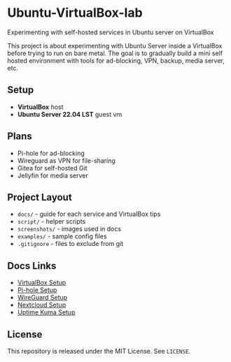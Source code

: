 # Ubuntu-VirtualBox-lab
Experimenting with self-hosted services in Ubuntu server on VirtualBox 

This project is about experimenting with Ubuntu Server inside a VirtualBox before trying to run on bare metal.
The goal is to gradually build a mini self hosted environment with tools for ad-blocking, VPN, backup, media server, etc.


## Setup
- **VirtualBox** host
- **Ubuntu Server 22.04 LST** guest vm

## Plans
- Pi-hole for ad-blocking
- Wireguard as VPN for file-sharing
- Gitea for self-hosted Git
- Jellyfin for media server

## Project Layout
- `docs/` - guide for each service and VirtualBox tips
- `script/` - helper scripts
- `screenshots/` - images used in docs
- `examples/` - sample config files
- `.gitignore` - files to exclude from git

## Docs Links

- [VirtualBox Setup](./docs/virtualbox.md)  
- [Pi-hole Setup](./docs/pihole.md)
- [WireGuard Setup](./docs/wireguard.md)
- [Nextcloud Setup](./docs/nextcloud.md)
- [Uptime Kuma Setup](./docs/uptimekuma.md)

## License
This repository is released under the MIT License. See `LICENSE`.

